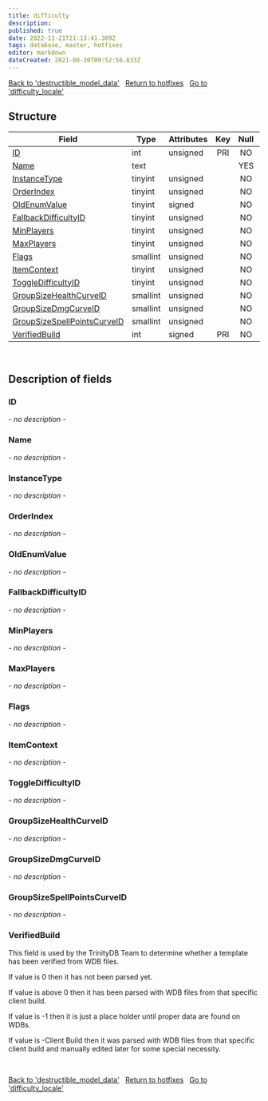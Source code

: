 ```yaml
---
title: difficulty
description: 
published: true
date: 2022-11-21T21:13:41.309Z
tags: database, master, hotfixes
editor: markdown
dateCreated: 2021-08-30T09:52:56.833Z
---
```


<a href="https://trinitycore.info/en/database/master/hotfixes/destructible_model_data" class="mt-5 v-btn v-btn--depressed v-btn--flat v-btn--outlined theme--light v-size--default darkblue--text text--lighten-3"><span class="v-btn__content"><i aria-hidden="true" class="v-icon notranslate v-icon--left mdi mdi-arrow-left theme--light"></i><span>Back to 'destructible_model_data'</span></span></a>&nbsp;&nbsp;&nbsp;<a href="https://trinitycore.info/en/database/master/hotfixes/home" class="mt-5 v-btn v-btn--depressed v-btn--flat v-btn--outlined theme--light v-size--default darkblue--text text--lighten-3"><span class="v-btn__content"><i aria-hidden="true" class="v-icon notranslate v-icon--left mdi mdi-home-outline theme--light"></i><span>Return to hotfixes</span></span></a>&nbsp;&nbsp;&nbsp;<a href="https://trinitycore.info/en/database/master/hotfixes/difficulty_locale" class="mt-5 v-btn v-btn--depressed v-btn--flat v-btn--outlined theme--light v-size--default darkblue--text text--lighten-3"><span class="v-btn__content"><span>Go to 'difficulty_locale'</span><i aria-hidden="true" class="v-icon notranslate v-icon--right mdi mdi-arrow-right theme--light"></i></span></a>

## Structure

| Field | Type | Attributes | Key | Null | Default | Extra | Comment |
| --- | --- | --- | :---: | :---: | --- | --- | --- |
| [ID](#id) | int | unsigned | PRI | NO | 0 |  |  |
| [Name](#name) | text |  |  | YES | NULL |  |  |
| [InstanceType](#instancetype) | tinyint | unsigned |  | NO | 0 |  |  |
| [OrderIndex](#orderindex) | tinyint | unsigned |  | NO | 0 |  |  |
| [OldEnumValue](#oldenumvalue) | tinyint | signed |  | NO | 0 |  |  |
| [FallbackDifficultyID](#fallbackdifficultyid) | tinyint | unsigned |  | NO | 0 |  |  |
| [MinPlayers](#minplayers) | tinyint | unsigned |  | NO | 0 |  |  |
| [MaxPlayers](#maxplayers) | tinyint | unsigned |  | NO | 0 |  |  |
| [Flags](#flags) | smallint | unsigned |  | NO | 0 |  |  |
| [ItemContext](#itemcontext) | tinyint | unsigned |  | NO | 0 |  |  |
| [ToggleDifficultyID](#toggledifficultyid) | tinyint | unsigned |  | NO | 0 |  |  |
| [GroupSizeHealthCurveID](#groupsizehealthcurveid) | smallint | unsigned |  | NO | 0 |  |  |
| [GroupSizeDmgCurveID](#groupsizedmgcurveid) | smallint | unsigned |  | NO | 0 |  |  |
| [GroupSizeSpellPointsCurveID](#groupsizespellpointscurveid) | smallint | unsigned |  | NO | 0 |  |  |
| [VerifiedBuild](#verifiedbuild) | int | signed | PRI | NO | 0 |  |  |
&nbsp;
## Description of fields

### ID
*- no description -*
&nbsp;

### Name
*- no description -*
&nbsp;

### InstanceType
*- no description -*
&nbsp;

### OrderIndex
*- no description -*
&nbsp;

### OldEnumValue
*- no description -*
&nbsp;

### FallbackDifficultyID
*- no description -*
&nbsp;

### MinPlayers
*- no description -*
&nbsp;

### MaxPlayers
*- no description -*
&nbsp;

### Flags
*- no description -*
&nbsp;

### ItemContext
*- no description -*
&nbsp;

### ToggleDifficultyID
*- no description -*
&nbsp;

### GroupSizeHealthCurveID
*- no description -*
&nbsp;

### GroupSizeDmgCurveID
*- no description -*
&nbsp;

### GroupSizeSpellPointsCurveID
*- no description -*
&nbsp;

### VerifiedBuild
This field is used by the TrinityDB Team to determine whether a template has been verified from WDB files.

If value is 0 then it has not been parsed yet.

If value is above 0 then it has been parsed with WDB files from that specific client build.

If value is -1 then it is just a place holder until proper data are found on WDBs.

If value is -Client Build then it was parsed with WDB files from that specific client build and manually edited later for some special necessity.

&nbsp;

<a href="https://trinitycore.info/en/database/master/hotfixes/destructible_model_data" class="mt-5 v-btn v-btn--depressed v-btn--flat v-btn--outlined theme--light v-size--default darkblue--text text--lighten-3"><span class="v-btn__content"><i aria-hidden="true" class="v-icon notranslate v-icon--left mdi mdi-arrow-left theme--light"></i><span>Back to 'destructible_model_data'</span></span></a>&nbsp;&nbsp;&nbsp;<a href="https://trinitycore.info/en/database/master/hotfixes/home" class="mt-5 v-btn v-btn--depressed v-btn--flat v-btn--outlined theme--light v-size--default darkblue--text text--lighten-3"><span class="v-btn__content"><i aria-hidden="true" class="v-icon notranslate v-icon--left mdi mdi-home-outline theme--light"></i><span>Return to hotfixes</span></span></a>&nbsp;&nbsp;&nbsp;<a href="https://trinitycore.info/en/database/master/hotfixes/difficulty_locale" class="mt-5 v-btn v-btn--depressed v-btn--flat v-btn--outlined theme--light v-size--default darkblue--text text--lighten-3"><span class="v-btn__content"><span>Go to 'difficulty_locale'</span><i aria-hidden="true" class="v-icon notranslate v-icon--right mdi mdi-arrow-right theme--light"></i></span></a>

